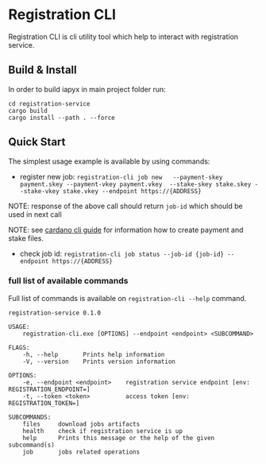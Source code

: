 # Registration CLI

Registration CLI is cli utility tool which help to interact with registration service.

## Build & Install

In order to build iapyx in main project folder run:

```
cd registration-service
cargo build
cargo install --path . --force
```

## Quick Start

The simplest usage example is available by using commands:

* register new job:
`registration-cli job new   --payment-skey payment.skey --payment-vkey payment.vkey  --stake-skey stake.skey --stake-vkey stake.vkey --endpoint https://{ADDRESS}`

NOTE: response of the above call should return `job-id` which should be used in next call

NOTE: see [cardano cli guide](https://developers.cardano.org/docs/stake-pool-course/handbook/keys-addresses/) for information how to create payment and stake files.

* check job id:
`registration-cli job status --job-id {job-id} --endpoint https://{ADDRESS}`

### full list of available commands

Full list of commands is available on `registration-cli --help` command.

```
registration-service 0.1.0

USAGE:
    registration-cli.exe [OPTIONS] --endpoint <endpoint> <SUBCOMMAND>

FLAGS:
    -h, --help       Prints help information
    -V, --version    Prints version information

OPTIONS:
    -e, --endpoint <endpoint>    registration service endpoint [env: REGISTRATION_ENDPOINT=]
    -t, --token <token>          access token [env: REGISTRATION_TOKEN=]

SUBCOMMANDS:
    files     download jobs artifacts
    health    check if registration service is up
    help      Prints this message or the help of the given subcommand(s)
    job       jobs related operations
```
